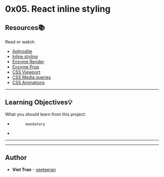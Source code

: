 # 0x05. React inline styling

## Resources:books:
Read or watch:
* [Aphrodite](https://intranet.hbtn.io/rltoken/QXlvi2PsWUQpEfhhqTGcAw)
* [Inline styling](https://intranet.hbtn.io/rltoken/yYqY0lZLc3KmAm5MV_MdDw)
* [Enzyme Render](https://intranet.hbtn.io/rltoken/k7feyV9bL8NrNRK_5rNi1g)
* [Enzyme Prop](https://intranet.hbtn.io/rltoken/yueQrkqySHKZhHWi9Myk9g)
* [CSS Viewport](https://intranet.hbtn.io/rltoken/1C41qQn9OTYCT9DoR871fg)
* [CSS Media queries](https://intranet.hbtn.io/rltoken/2-7F2wNcG7sZWzVR_M6iBw)
* [CSS Animations](https://intranet.hbtn.io/rltoken/Pzvyl9EJyrWkreFvMArwCg)

---
## Learning Objectives:bulb:
What you should learn from this project:


*           mandatory
*         

---
---

## Author
* **Viet Tran** - [veeteeran](https://github.com/veeteeran)
